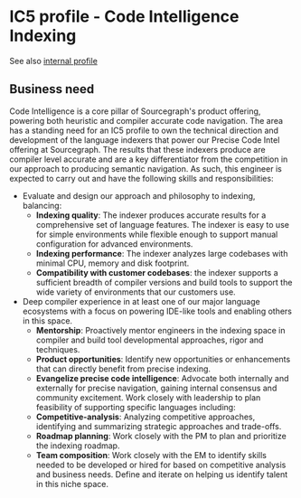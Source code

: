 # IC5 profile - Code Intelligence Indexing

See also [internal profile](https://docs.google.com/document/d/18frj5dBnLTGWDNv9zp7995qz71y2BVvLZd1ODbqaOPE/edit#heading=h.hr2sxcrq489z)

## Business need

Code Intelligence is a core pillar of Sourcegraph's product offering, powering both heuristic and compiler accurate code navigation. The area has a standing need for an IC5 profile to own the technical direction and development of the language indexers that power our Precise Code Intel offering at Sourcegraph. The results that these indexers produce are compiler level accurate and are a key differentiator from the competition in our approach to producing semantic navigation. As such, this engineer is expected to carry out and have the following skills and responsibilities:

- Evaluate and design our approach and philosophy to indexing, balancing:
  - **Indexing quality**: The indexer produces accurate results for a comprehensive set of language features. The indexer is easy to use for simple environments while flexible enough to support manual configuration for advanced environments.
  - **Indexing performance**: The indexer analyzes large codebases with minimal CPU, memory and disk footprint.
  - **Compatibility with customer codebases**: the indexer supports a sufficient breadth of compiler versions and build tools to support the wide variety of environments that our customers use.
- Deep compiler experience in at least one of our major language ecosystems with a focus on powering IDE-like tools and enabling others in this space.
  - **Mentorship**: Proactively mentor engineers in the indexing space in compiler and build tool developmental approaches, rigor and techniques.
  - **Product opportunities**: Identify new opportunities or enhancements that can directly benefit from precise indexing.
  - **Evangelize precise code intelligence**: Advocate both internally and externally for precise navigation, gaining internal consensus and community excitement.
    Work closely with leadership to plan feasibility of supporting specific languages including:
  - **Competitive-analysis**: Analyzing competitive approaches, identifying and summarizing strategic approaches and trade-offs.
  - **Roadmap planning**: Work closely with the PM to plan and prioritize the indexing roadmap.
  - **Team composition**: Work closely with the EM to identify skills needed to be developed or hired for based on competitive analysis and business needs. Define and iterate on helping us identify talent in this niche space.

